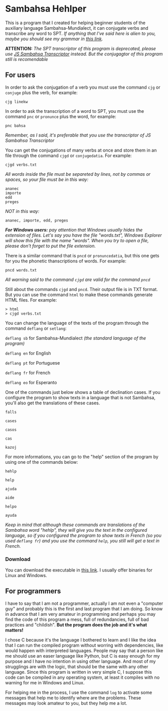 # Sambahsa Hehlper

This is a program that I created for helping beginner students of the auxiliary language Sambahsa-Mundialect, it can conjugate verbs and transcribe any word to SPT. *If anything that I've said here is alien to you, maybe you should see my grammar in [this link](https://github.com/hmslima/sambahsacompletegrammar).*

**ATTENTION:** _*The SPT transcriptor of this program is deprecated, please use [JS Sambahsa Transcriptor](https://github.com/hmslima/JS-Sambahsapronunciator) instead. But the conjugagtor of this program still is recomendable*_

## For users

In order to ask the conjugation of a verb you must use the command `cjg` or `conjuge` plus the verb, for example:

`cjg linekw`

In order to ask the transcription of a word to SPT, you must use the command `pnc` or `pronunce` plus the word, for example:

`pnc bahsa`

_Remember, as I said, it's preferable that you use the transcriptor of JS Sambahsa Transcriptor_

You can get the conjugations of many verbs at once and store them in an file through the command `cjgd` or `conjugedatia`. For example:

`cjgd verbs.txt`

*All words inside the file must be separeted by lines, not by commas or spaces, so your file must be in this way:*

    ananec
    importe
    edd
    preges
    
*NOT in this way:*

    ananec, importe, edd, preges


***For Windows users:*** *pay attention that Windows usually hides the extension of files. Let's say you have the file "words.txt", Windows Explorer will show this file with the name "words". When you try to open a file, please don't forget to put the file extension.*

There is a similar command that is `pncd` or `pronuncedatia`, but this one gets for you the phonetic thanscriptions of words. For example:

`pncd words.txt`

*All warning said to the command `cjgd` are valid for the command `pncd`*

Still about the commands `cjgd` and `pncd`. Their output file is in TXT format. But you can use the command `html` to make these commands generate HTML files. For example:

    > html
    > cjgd verbs.txt

You can change the language of the texts of the program through the command `deflang` or `setlang`:

`deflang sb` for Sambahsa-Mundialect _(the standard language of the program)_

`deflang en` for English

`deflang pt` for Portuguese

`deflang fr` for French

`deflang eo` for Esperanto

One of the commands just below shows a table of declination cases. If you configure the program to show texts in a language that is not Sambahsa, you'll also get the translations of these cases.

`falls`

`cases`

`casos`

`cas`

`kazoj`

For more informations, you can go to the "help" section of the program by using one of the commands below:

`hehlp`

`help`

`ajuda`

`aide`

`helpo`

`ayuda`

_Keep in mind that although these commands are translations of the Sambahsa word "hehlp", they will give you the text in the configured language, so if you configured the program to show texts in French (so you used `deflang fr`) and you use the command `help`, you still will get a text in French._

### Download

You can download the executable in [this link](https://github.com/hmslima/sambahsahehlper/releases). I usually offer binaries for Linux and Windows.

## For programmers

I have to say that I am not a programmer, actually I am not even a "computer guy" and probably this is the first and last program that I am doing. So know in advance that I am very amateur in programming and perhaps you may find the code of this program a mess, full of redundancies, full of bad practices and "childish". **But the program does the job and it's what matters!**

I chose C because it's the language I bothered to learn and I like the idea that I can run the compiled program without worring with dependencies, like would happen with interpreted languages. People may say that a person like me should use an easer language like Python, but C is easy enough for my purpose and I have no intention in using other language. And most of my strugglings are with the logic, that should be the same with any other language. Since this program is written in very simple C, I suppose this code can be compiled in any operating system, at least it compiles with no warning for me in Windows and Linux.

For helping me in the process, I use the command `log` to activate some messages that help me to identify where are the problems. These messages may look amateur to you, but they help me a lot.
